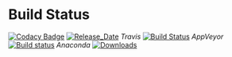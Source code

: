 # Build Status 

[![Codacy Badge](https://api.codacy.com/project/badge/Grade/b21672314eed486ca147a1e16531fc0b)](https://app.codacy.com/app/pyiron-runner/pyiron_lammps?utm_source=github.com&utm_medium=referral&utm_content=pyiron/pyiron_lammps&utm_campaign=Badge_Grade_Settings)
[![Release_Date](https://anaconda.org/pyiron/pyiron_lammps/badges/latest_release_date.svg)](https://anaconda.org/pyiron/pyiron_lammps)
_Travis_
[![Build Status](https://travis-ci.org/pyiron/pyiron_lammps.svg?branch=master)](https://travis-ci.org/pyiron/pyiron_lammps)
_AppVeyor_
[![Build status](https://ci.appveyor.com/api/projects/status/hhcy3dmjy6ffdy53/branch/master?svg=true)](https://ci.appveyor.com/project/pyiron-runner/pyiron-lammps/branch/master)
_Anaconda_
[![Downloads](https://anaconda.org/pyiron/pyiron_lammps/badges/downloads.svg)](https://anaconda.org/pyiron/pyiron_lammps)

